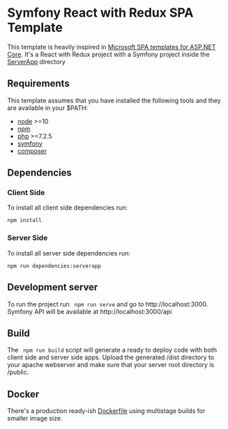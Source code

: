 # Symfony React with Redux SPA Template
This template is heavily inspired in [Microsoft SPA templates for ASP.NET Core](https://docs.microsoft.com/en-us/aspnet/core/client-side/spa/react-with-redux). It's a React with Redux project with a Symfony project inside the [ServerApp](ServerApp) directory

## Requirements
This template assumes that you have installed the following tools and they are available in your $PATH:

- [node](https://nodejs.org/en/download/) >=10
- [npm](https://www.npmjs.com/)
- [php](https://www.php.net/) >=7.2.5
- [symfony](https://symfony.com/download/)
- [composer](https://getcomposer.org/download/)

## Dependencies

### Client Side
To install all client side dependencies run:
```shell script
npm install
```

### Server Side
To install all server side dependencies run:
```shell script
npm run dependencies:serverapp
```

## Development server
To run the project run ` npm run serve` and go to http://localhost:3000. Symfony API will be available at http://localhost:3000/api

## Build
The ` npm run build` script will generate a ready to deploy code with both client side and server side apps. Upload the generated /dist directory to your apache webserver and make sure that your server root directory is /public.

## Docker
There's a production ready-ish [Dockerfile](Dockerfile) using multistage builds for smaller image size.
